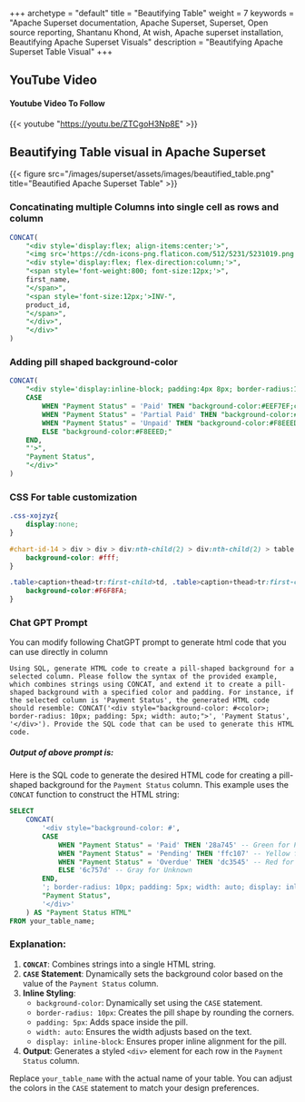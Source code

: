 +++ 
archetype = "default" 
title = "Beautifying Table" 
weight = 7
keywords     = "Apache Superset documentation, Apache Superset, Superset, Open source reporting, Shantanu Khond, At wish, Apache superset installation, Beautifying Apache Superset Visuals"
description = "Beautifying Apache Superset Table Visual"
+++

## YouTube Video

#### Youtube Video To Follow
{{< youtube "https://youtu.be/ZTCgoH3Np8E" >}}

## Beautifying Table visual in Apache Superset

{{< figure src="/images/superset/assets/images/beautified_table.png" title="Beautified Apache Superset Table" >}}


### Concatinating multiple Columns into single cell as rows and column

```SQL
CONCAT(
    "<div style='display:flex; align-items:center;'>",
    "<img src='https://cdn-icons-png.flaticon.com/512/5231/5231019.png' alt='Person Icon' style='width:32px; height:32px; margin-right:8px;'>",
    "<div style='display:flex; flex-direction:column;'>",
    "<span style='font-weight:800; font-size:12px;'>",
    first_name,
    "</span>",
    "<span style='font-size:12px;'>INV-",
    product_id,
    "</span>",
    "</div>",
    "</div>"
)
```


### Adding pill shaped background-color

```SQL
CONCAT(
    "<div style='display:inline-block; padding:4px 8px; border-radius:12px; font-size:12px; font-weight:600; color:white; ",
    CASE 
        WHEN "Payment Status" = 'Paid' THEN "background-color:#EEF7EF;color:#8EC0AD;"
        WHEN "Payment Status" = 'Partial Paid' THEN "background-color:#F1F0FC;color:#6B70B7;"
        WHEN "Payment Status" = 'Unpaid' THEN "background-color:#F8EEED;color:#D98885;"
        ELSE "background-color:#F8EEED;"
    END,
    "'>",
    "Payment Status",
    "</div>"
)
```

### CSS For table customization 
```CSS
.css-xojzyz{
    display:none;
}

#chart-id-14 > div > div > div:nth-child(2) > div:nth-child(2) > table > tbody > tr{
    background-color: #fff;
}

.table>caption+thead>tr:first-child>td, .table>caption+thead>tr:first-child>th, .table>colgroup+thead>tr:first-child>td, .table>colgroup+thead>tr:first-child>th, .table>thead:first-child>tr:first-child>td, .table>thead:first-child>tr:first-child>th{
    background-color:#F6F8FA;
}
```


### Chat GPT Prompt 
You can modify following ChatGPT prompt to generate html code that you can use directly in column

```
Using SQL, generate HTML code to create a pill-shaped background for a selected column. Please follow the syntax of the provided example, which combines strings using CONCAT, and extend it to create a pill-shaped background with a specified color and padding. For instance, if the selected column is 'Payment Status', the generated HTML code should resemble: CONCAT('<div style="background-color: #<color>; border-radius: 10px; padding: 5px; width: auto;">', 'Payment Status', '</div>'). Provide the SQL code that can be used to generate this HTML code.
```

##### Output of above prompt is:

Here is the SQL code to generate the desired HTML code for creating a pill-shaped background for the `Payment Status` column. This example uses the `CONCAT` function to construct the HTML string:

```sql
SELECT 
    CONCAT(
        '<div style="background-color: #',
        CASE 
            WHEN "Payment Status" = 'Paid' THEN '28a745' -- Green for Paid
            WHEN "Payment Status" = 'Pending' THEN 'ffc107' -- Yellow for Pending
            WHEN "Payment Status" = 'Overdue' THEN 'dc3545' -- Red for Overdue
            ELSE '6c757d' -- Gray for Unknown
        END,
        '; border-radius: 10px; padding: 5px; width: auto; display: inline-block;">',
        "Payment Status",
        '</div>'
    ) AS "Payment Status HTML"
FROM your_table_name;
```

### Explanation:
1. **`CONCAT`**: Combines strings into a single HTML string.
2. **`CASE` Statement**: Dynamically sets the background color based on the value of the `Payment Status` column.
3. **Inline Styling**:
   - `background-color`: Dynamically set using the `CASE` statement.
   - `border-radius: 10px`: Creates the pill shape by rounding the corners.
   - `padding: 5px`: Adds space inside the pill.
   - `width: auto`: Ensures the width adjusts based on the text.
   - `display: inline-block`: Ensures proper inline alignment for the pill.
4. **Output**: Generates a styled `<div>` element for each row in the `Payment Status` column.

Replace `your_table_name` with the actual name of your table. You can adjust the colors in the `CASE` statement to match your design preferences.